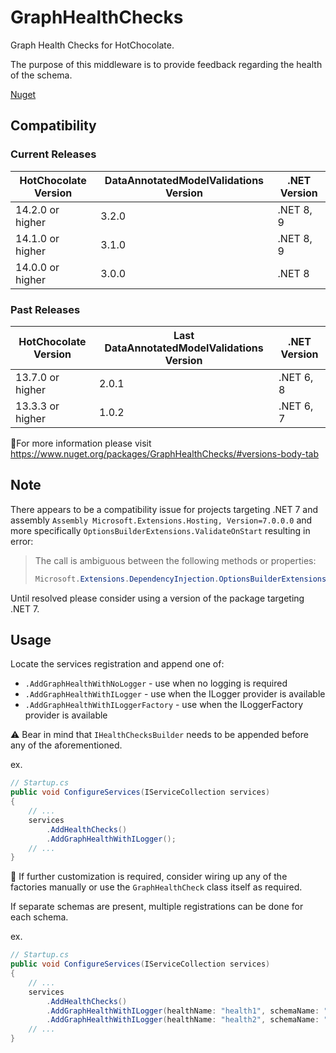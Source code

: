 # GraphHealthChecks

Graph Health Checks for HotChocolate.

The purpose of this middleware is to provide feedback regarding the health of the schema.

[Nuget](https://www.nuget.org/packages/GraphHealthChecks/)

## Compatibility

### Current Releases

| HotChocolate Version | DataAnnotatedModelValidations Version | .NET Version |
|----------------------|---------------------------------------|--------------|
| 14.2.0 or higher     | 3.2.0                                 | .NET 8, 9    |
| 14.1.0 or higher     | 3.1.0                                 | .NET 8, 9    |
| 14.0.0 or higher     | 3.0.0                                 | .NET 8       |

### Past Releases

| HotChocolate Version | Last DataAnnotatedModelValidations Version | .NET Version |
|----------------------|--------------------------------------------|--------------|
| 13.7.0 or higher     | 2.0.1                                      | .NET 6, 8    |
| 13.3.3 or higher     | 1.0.2                                      | .NET 6, 7    |

📝For more information please visit https://www.nuget.org/packages/GraphHealthChecks/#versions-body-tab

## Note

There appears to be a compatibility issue for projects targeting .NET 7 and assembly
`Assembly Microsoft.Extensions.Hosting, Version=7.0.0.0` and more specifically
`OptionsBuilderExtensions.ValidateOnStart` resulting in error:

> The call is ambiguous between the following methods or properties:
> ```csharp
> Microsoft.Extensions.DependencyInjection.OptionsBuilderExtensions.ValidateOnStart<TOptions>(Microsoft.Extensions.Options.OptionsBuilder<TOptions>)
> ```

Until resolved please consider using a version of the package targeting .NET 7.

## Usage

Locate the services registration and append one of:

- `.AddGraphHealthWithNoLogger` - use when no logging is required
- `.AddGraphHealthWithILogger` - use when the ILogger provider is available
- `.AddGraphHealthWithILoggerFactory` - use when the ILoggerFactory provider is available

⚠️ Bear in mind that `IHealthChecksBuilder` needs to be appended before any of the aforementioned.

ex.

```csharp
// Startup.cs
public void ConfigureServices(IServiceCollection services)
{
    // ...
    services
        .AddHealthChecks()
        .AddGraphHealthWithILogger();
    // ...
}
```

📝 If further customization is required, consider wiring up any of the factories manually or use the `GraphHealthCheck`
class itself as required.

If separate schemas are present, multiple registrations can be done for each schema.

ex.

```csharp
// Startup.cs
public void ConfigureServices(IServiceCollection services)
{
    // ...
    services
        .AddHealthChecks()
        .AddGraphHealthWithILogger(healthName: "health1", schemaName: "schema1")
        .AddGraphHealthWithILogger(healthName: "health2", schemaName: "schema2");
    // ...
}
```